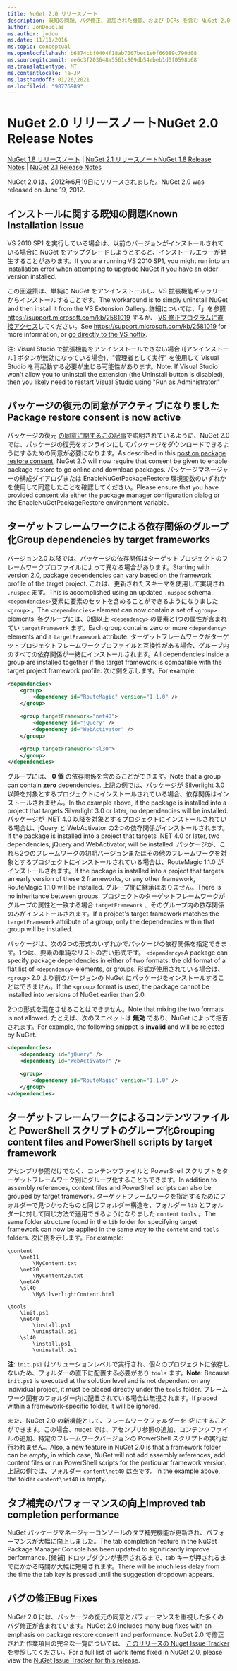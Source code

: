 ```yaml
---
title: NuGet 2.0 リリースノート
description: 既知の問題、バグ修正、追加された機能、および DCRs を含む NuGet 2.0 のリリースノート。
author: JonDouglas
ms.author: jodou
ms.date: 11/11/2016
ms.topic: conceptual
ms.openlocfilehash: b6874cbf0404f18ab7007bec1e0f66089c790d08
ms.sourcegitcommit: ee6c3f203648a5561c809db54ebeb1d0f0598b68
ms.translationtype: MT
ms.contentlocale: ja-JP
ms.lasthandoff: 01/26/2021
ms.locfileid: "98776989"
---
```

# <a name="nuget-20-release-notes"></a><span data-ttu-id="9cf7a-103">NuGet 2.0 リリースノート</span><span class="sxs-lookup"><span data-stu-id="9cf7a-103">NuGet 2.0 Release Notes</span></span>

<span data-ttu-id="9cf7a-104">[NuGet 1.8 リリースノート](../release-notes/nuget-1.8.md)  | [NuGet 2.1 リリースノート](../release-notes/nuget-2.1.md)</span><span class="sxs-lookup"><span data-stu-id="9cf7a-104">[NuGet 1.8 Release Notes](../release-notes/nuget-1.8.md) | [NuGet 2.1 Release Notes](../release-notes/nuget-2.1.md)</span></span>

<span data-ttu-id="9cf7a-105">NuGet 2.0 は、2012年6月19日にリリースされました。</span><span class="sxs-lookup"><span data-stu-id="9cf7a-105">NuGet 2.0 was released on June 19, 2012.</span></span>

## <a name="known-installation-issue"></a><span data-ttu-id="9cf7a-106">インストールに関する既知の問題</span><span class="sxs-lookup"><span data-stu-id="9cf7a-106">Known Installation Issue</span></span>
<span data-ttu-id="9cf7a-107">VS 2010 SP1 を実行している場合は、以前のバージョンがインストールされている場合に NuGet をアップグレードしようとすると、インストールエラーが発生することがあります。</span><span class="sxs-lookup"><span data-stu-id="9cf7a-107">If you are running VS 2010 SP1, you might run into an installation error when attempting to upgrade NuGet if you have an older version installed.</span></span>

<span data-ttu-id="9cf7a-108">この回避策は、単純に NuGet をアンインストールし、VS 拡張機能ギャラリーからインストールすることです。</span><span class="sxs-lookup"><span data-stu-id="9cf7a-108">The workaround is to simply uninstall NuGet and then install it from the VS Extension Gallery.</span></span>  <span data-ttu-id="9cf7a-109">詳細については、「」を参照 <https://support.microsoft.com/kb/2581019> するか、 [VS 修正プログラムに直接アクセス](http://bit.ly/vsixcertfix)してください。</span><span class="sxs-lookup"><span data-stu-id="9cf7a-109">See <https://support.microsoft.com/kb/2581019> for more information, or [go directly to the VS hotfix](http://bit.ly/vsixcertfix).</span></span>

<span data-ttu-id="9cf7a-110">注: Visual Studio で拡張機能をアンインストールできない場合 ([アンインストール] ボタンが無効になっている場合)、"管理者として実行" を使用して Visual Studio を再起動する必要が生じる可能性があります。</span><span class="sxs-lookup"><span data-stu-id="9cf7a-110">Note: If Visual Studio won't allow you to uninstall the extension (the Uninstall button is disabled), then you likely need to restart Visual Studio using "Run as Administrator."</span></span>

## <a name="package-restore-consent-is-now-active"></a><span data-ttu-id="9cf7a-111">パッケージの復元の同意がアクティブになりました</span><span class="sxs-lookup"><span data-stu-id="9cf7a-111">Package restore consent is now active</span></span>

<span data-ttu-id="9cf7a-112">パッケージの復元 [の同意に関するこの記事](http://blog.nuget.org/20120518/package-restore-and-consent.html)で説明されているように、NuGet 2.0 では、パッケージの復元をオンラインにしてパッケージをダウンロードできるようにするための同意が必要になります。</span><span class="sxs-lookup"><span data-stu-id="9cf7a-112">As described in this [post on package restore consent](http://blog.nuget.org/20120518/package-restore-and-consent.html), NuGet 2.0 will now require that consent be given to enable package restore to go online and download packages.</span></span> <span data-ttu-id="9cf7a-113">パッケージマネージャーの構成ダイアログまたは EnableNuGetPackageRestore 環境変数のいずれかを使用して同意したことを確認してください。</span><span class="sxs-lookup"><span data-stu-id="9cf7a-113">Please ensure that you have provided consent via either the package manager configuration dialog or the EnableNuGetPackageRestore environment variable.</span></span>

## <a name="group-dependencies-by-target-frameworks"></a><span data-ttu-id="9cf7a-114">ターゲットフレームワークによる依存関係のグループ化</span><span class="sxs-lookup"><span data-stu-id="9cf7a-114">Group dependencies by target frameworks</span></span>

<span data-ttu-id="9cf7a-115">バージョン2.0 以降では、パッケージの依存関係はターゲットプロジェクトのフレームワークプロファイルによって異なる場合があります。</span><span class="sxs-lookup"><span data-stu-id="9cf7a-115">Starting with version 2.0, package dependencies can vary based on the framework profile of the target project.</span></span> <span data-ttu-id="9cf7a-116">これは、更新されたスキーマを使用して実現され `.nuspec` ます。</span><span class="sxs-lookup"><span data-stu-id="9cf7a-116">This is accomplished using an updated `.nuspec` schema.</span></span> <span data-ttu-id="9cf7a-117">`<dependencies>`要素に要素のセットを含めることができるようになりました `<group>` 。</span><span class="sxs-lookup"><span data-stu-id="9cf7a-117">The `<dependencies>` element can now contain a set of `<group>` elements.</span></span> <span data-ttu-id="9cf7a-118">各グループには、0個以上 `<dependency>` の要素と1つの属性が含まれてい `targetFramework` ます。</span><span class="sxs-lookup"><span data-stu-id="9cf7a-118">Each group contains zero or more `<dependency>` elements and a `targetFramework` attribute.</span></span> <span data-ttu-id="9cf7a-119">ターゲットフレームワークがターゲットプロジェクトフレームワークプロファイルと互換性がある場合、グループ内のすべての依存関係が一緒にインストールされます。</span><span class="sxs-lookup"><span data-stu-id="9cf7a-119">All dependencies inside a group are installed together if the target framework is compatible with the target project framework profile.</span></span> <span data-ttu-id="9cf7a-120">次に例を示します。</span><span class="sxs-lookup"><span data-stu-id="9cf7a-120">For example:</span></span>

```xml
<dependencies>
    <group>
        <dependency id="RouteMagic" version="1.1.0" />
    </group>

    <group targetFramework="net40">
        <dependency id="jQuery" />
        <dependency id="WebActivator" />
    </group>

    <group targetFramework="sl30">
    </group>
</dependencies>
```

<span data-ttu-id="9cf7a-121">グループには、 **0 個** の依存関係を含めることができます。</span><span class="sxs-lookup"><span data-stu-id="9cf7a-121">Note that a group can contain **zero** dependencies.</span></span> <span data-ttu-id="9cf7a-122">上記の例では、パッケージが Silverlight 3.0 以降を対象とするプロジェクトにインストールされている場合、依存関係はインストールされません。</span><span class="sxs-lookup"><span data-stu-id="9cf7a-122">In the example above, if the package is installed into a project that targets Silverlight 3.0 or later, no dependencies will be installed.</span></span> <span data-ttu-id="9cf7a-123">パッケージが .NET 4.0 以降を対象とするプロジェクトにインストールされている場合は、jQuery と WebActivator の2つの依存関係がインストールされます。</span><span class="sxs-lookup"><span data-stu-id="9cf7a-123">If the package is installed into a project that targets .NET 4.0 or later, two dependencies, jQuery and WebActivator, will be installed.</span></span>  <span data-ttu-id="9cf7a-124">パッケージが、これら2つのフレームワークの初期バージョンまたはその他のフレームワークを対象とするプロジェクトにインストールされている場合は、RouteMagic 1.1.0 がインストールされます。</span><span class="sxs-lookup"><span data-stu-id="9cf7a-124">If the package is installed into a project that targets an early version of these 2 frameworks, or any other framework, RouteMagic 1.1.0 will be installed.</span></span> <span data-ttu-id="9cf7a-125">グループ間に継承はありません。</span><span class="sxs-lookup"><span data-stu-id="9cf7a-125">There is no inheritance between groups.</span></span> <span data-ttu-id="9cf7a-126">プロジェクトのターゲットフレームワークがグループの属性と一致する場合 `targetFramework` 、そのグループ内の依存関係のみがインストールされます。</span><span class="sxs-lookup"><span data-stu-id="9cf7a-126">If a project's target framework matches the `targetFramework` attribute of a group, only the dependencies within that group will be installed.</span></span>

<span data-ttu-id="9cf7a-127">パッケージは、次の2つの形式のいずれかでパッケージの依存関係を指定できます。1つは、要素の単純なリストの古い形式です。 `<dependency>`</span><span class="sxs-lookup"><span data-stu-id="9cf7a-127">A package can specify package dependencies in either of two formats: the old format of a flat list of `<dependency>` elements, or groups.</span></span> <span data-ttu-id="9cf7a-128">形式が使用されている場合は、 `<group>` 2.0 より前のバージョンの NuGet にパッケージをインストールすることはできません。</span><span class="sxs-lookup"><span data-stu-id="9cf7a-128">If the `<group>` format is used, the package cannot be installed into versions of NuGet earlier than 2.0.</span></span>

<span data-ttu-id="9cf7a-129">2つの形式を混在させることはできません。</span><span class="sxs-lookup"><span data-stu-id="9cf7a-129">Note that mixing the two formats is not allowed.</span></span> <span data-ttu-id="9cf7a-130">たとえば、次のスニペットは **無効** であり、NuGet によって拒否されます。</span><span class="sxs-lookup"><span data-stu-id="9cf7a-130">For example, the following snippet is **invalid** and will be rejected by NuGet.</span></span>

```xml
<dependencies>
    <dependency id="jQuery" />
    <dependency id="WebActivator" />

    <group>
        <dependency id="RouteMagic" version="1.1.0" />
    </group>
</dependencies>
```

## <a name="grouping-content-files-and-powershell-scripts-by-target-framework"></a><span data-ttu-id="9cf7a-131">ターゲットフレームワークによるコンテンツファイルと PowerShell スクリプトのグループ化</span><span class="sxs-lookup"><span data-stu-id="9cf7a-131">Grouping content files and PowerShell scripts by target framework</span></span>

<span data-ttu-id="9cf7a-132">アセンブリ参照だけでなく、コンテンツファイルと PowerShell スクリプトをターゲットフレームワーク別にグループ化することもできます。</span><span class="sxs-lookup"><span data-stu-id="9cf7a-132">In addition to assembly references, content files and PowerShell scripts can also be grouped by target framework.</span></span> <span data-ttu-id="9cf7a-133">ターゲットフレームワークを指定するためにフォルダーで見つかったものと同じフォルダー構造を、フォルダー `lib` とフォルダーに対して同じ方法で適用できるようになりました `content` `tools` 。</span><span class="sxs-lookup"><span data-stu-id="9cf7a-133">The same folder structure found in the `lib` folder for specifying target framework can  now be applied in the same way to the `content` and `tools` folders.</span></span> <span data-ttu-id="9cf7a-134">次に例を示します。</span><span class="sxs-lookup"><span data-stu-id="9cf7a-134">For example:</span></span>

```
\content
    \net11
        \MyContent.txt
    \net20
        \MyContent20.txt
    \net40
    \sl40
        \MySilverlightContent.html

\tools
    \init.ps1
    \net40
        \install.ps1
        \uninstall.ps1
    \sl40
        \install.ps1
        \uninstall.ps1
```

<span data-ttu-id="9cf7a-135">**注**: `init.ps1` はソリューションレベルで実行され、個々のプロジェクトに依存しないため、フォルダーの直下に配置する必要があり `tools` ます。</span><span class="sxs-lookup"><span data-stu-id="9cf7a-135">**Note**: Because `init.ps1` is executed at the solution level and is not dependent on any individual project, it must be placed directly under the `tools` folder.</span></span> <span data-ttu-id="9cf7a-136">フレームワーク固有のフォルダー内に配置されている場合は無視されます。</span><span class="sxs-lookup"><span data-stu-id="9cf7a-136">If placed within a framework-specific folder, it will be ignored.</span></span>

<span data-ttu-id="9cf7a-137">また、NuGet 2.0 の新機能として、フレームワークフォルダーを *空* にすることができます。この場合、nuget では、アセンブリ参照の追加、コンテンツファイルの追加、特定のフレームワークバージョンの PowerShell スクリプトの実行は行われません。</span><span class="sxs-lookup"><span data-stu-id="9cf7a-137">Also, a new feature in NuGet 2.0 is that a framework folder can be *empty*, in which case, NuGet will not add assembly references, add content files or run  PowerShell scripts for the particular framework version.</span></span> <span data-ttu-id="9cf7a-138">上記の例では、フォルダー `content\net40` は空です。</span><span class="sxs-lookup"><span data-stu-id="9cf7a-138">In the example above, the folder `content\net40` is empty.</span></span>

## <a name="improved-tab-completion-performance"></a><span data-ttu-id="9cf7a-139">タブ補完のパフォーマンスの向上</span><span class="sxs-lookup"><span data-stu-id="9cf7a-139">Improved tab completion performance</span></span>
<span data-ttu-id="9cf7a-140">NuGet パッケージマネージャーコンソールのタブ補完機能が更新され、パフォーマンスが大幅に向上しました。</span><span class="sxs-lookup"><span data-stu-id="9cf7a-140">The tab completion feature in the NuGet Package Manager Console has been updated to significantly improve performance.</span></span> <span data-ttu-id="9cf7a-141">[候補] ドロップダウンが表示されるまで、tab キーが押されるまでにかかる時間が大幅に短縮されます。</span><span class="sxs-lookup"><span data-stu-id="9cf7a-141">There will be much less delay from the time the tab key is pressed until the suggestion dropdown appears.</span></span>

## <a name="bug-fixes"></a><span data-ttu-id="9cf7a-142">バグの修正</span><span class="sxs-lookup"><span data-stu-id="9cf7a-142">Bug Fixes</span></span>
<span data-ttu-id="9cf7a-143">NuGet 2.0 には、パッケージの復元の同意とパフォーマンスを重視した多くのバグ修正が含まれています。</span><span class="sxs-lookup"><span data-stu-id="9cf7a-143">NuGet 2.0 includes many bug fixes with an emphasis on package restore consent and performance.</span></span>
<span data-ttu-id="9cf7a-144">NuGet 2.0 で修正された作業項目の完全な一覧については、 [このリリースの Nuget Issue Tracker](http://nuget.codeplex.com/workitem/list/advanced?keyword=&status=Closed&type=All&priority=All&release=NuGet%202.0&assignedTo=All&component=All&sortField=Votes&sortDirection=Descending&page=0)を参照してください。</span><span class="sxs-lookup"><span data-stu-id="9cf7a-144">For a full list of work items fixed in NuGet 2.0, please view the [NuGet Issue Tracker for this release](http://nuget.codeplex.com/workitem/list/advanced?keyword=&status=Closed&type=All&priority=All&release=NuGet%202.0&assignedTo=All&component=All&sortField=Votes&sortDirection=Descending&page=0).</span></span>

